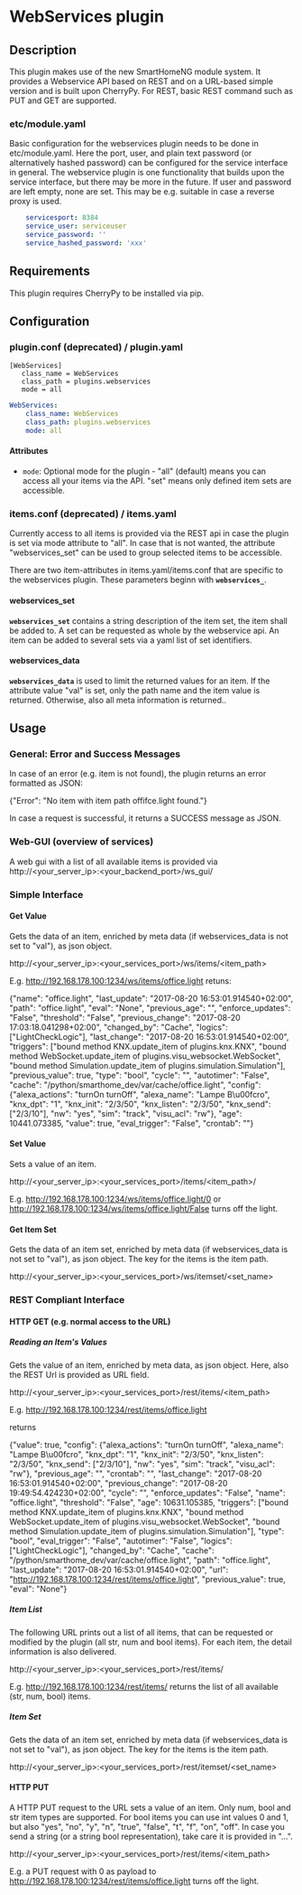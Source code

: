 # WebServices plugin

## Description

This plugin makes use of the new SmartHomeNG module system. It provides a Webservice API based on REST and on a URL-based simple version and is
built upon CherryPy.
For REST, basic REST command such as PUT and GET are supported.

### etc/module.yaml
Basic configuration for the webservices plugin needs to be done in etc/module.yaml. Here the port, user, and plain text password (or alternatively hashed password) can be configured for the service interface in general.
The webservice plugin is one functionality that builds upon the service interface, but there may be more in the future. If user and password are left empty, none are set. This may be e.g. suitable in case a reverse proxy is used.

```yaml
    servicesport: 8384
    service_user: serviceuser
    service_password: ''
    service_hashed_password: 'xxx'
```

## Requirements

This plugin requires CherryPy to be installed via pip.

## Configuration

### plugin.conf (deprecated) / plugin.yaml

```
[WebServices]
   class_name = WebServices
   class_path = plugins.webservices
   mode = all
```

```yaml
WebServices:
    class_name: WebServices
    class_path: plugins.webservices
    mode: all
```
#### Attributes
  * `mode`: Optional mode for the plugin - "all" (default) means you can access all your items via the API. "set" means only defined item sets are accessible.

### items.conf (deprecated) / items.yaml

Currently access to all items is provided via the REST api in case the plugin is set via mode attribute to "all". In case that is not wanted, the attribute "webservices_set" can be used to group selected items to be accessible.

There are two item-attributes in items.yaml/items.conf that are specific to the webservices plugin. These parameters beginn with **`webservices_`**.

#### webservices_set

**`webservices_set`** contains a string description of the item set, the item shall be added to. A set can be requested as whole by the webservice api. An item can be added to several sets via a yaml list of set identifiers.

#### webservices_data
**`webservices_data`** is used to limit the returned values for an item. If the attribute value "val" is set, only the path name and the item value is returned. Otherwise, also all meta information is returned..

## Usage

### General: Error and Success Messages

In case of an error (e.g. item is not found), the plugin returns an error formatted as JSON:

{"Error": "No item with item path offifce.light found."}

In case a request is successful, it returns a SUCCESS message as JSON.

### Web-GUI (overview of services)

A web gui with a list of all available items is provided via
http://<your_server_ip>:<your_backend_port>/ws_gui/

### Simple Interface

#### Get Value

Gets the data of an item, enriched by meta data (if webservices_data is not set to "val"), as json object.

http://<your_server_ip>:<your_services_port>/ws/items/<item_path>

E.g. http://192.168.178.100:1234/ws/items/office.light retuns:

{"name": "office.light", "last_update": "2017-08-20 16:53:01.914540+02:00", "path": "office.light", "eval": "None", "previous_age": "", "enforce_updates": "False", "threshold": "False", "previous_change": "2017-08-20 17:03:18.041298+02:00", "changed_by": "Cache", "logics": ["LightCheckLogic"], "last_change": "2017-08-20 16:53:01.914540+02:00", "triggers": ["bound method KNX.update_item of plugins.knx.KNX", "bound method WebSocket.update_item of plugins.visu_websocket.WebSocket", "bound method Simulation.update_item of plugins.simulation.Simulation"], "previous_value": true, "type": "bool", "cycle": "", "autotimer": "False", "cache": "/python/smarthome_dev/var/cache/office.light", "config": {"alexa_actions": "turnOn turnOff", "alexa_name": "Lampe B\u00fcro", "knx_dpt": "1", "knx_init": "2/3/50", "knx_listen": "2/3/50", "knx_send": ["2/3/10"], "nw": "yes", "sim": "track", "visu_acl": "rw"}, "age": 10441.073385, "value": true, "eval_trigger": "False", "crontab": ""}

#### Set Value

Sets a value of an item.

http://<your_server_ip>:<your_services_port>/items/<item_path>/<value>

E.g. http://192.168.178.100:1234/ws/items/office.light/0 or http://192.168.178.100:1234/ws/items/office.light/False turns off the light.

#### Get Item Set

Gets the data of an item set, enriched by meta data (if webservices_data is not set to "val"), as json object. The key for the items is the item path.

http://<your_server_ip>:<your_services_port>/ws/itemset/<set_name>

### REST Compliant Interface

#### HTTP GET (e.g. normal access to the URL)

##### Reading an Item's Values

Gets the value of an item, enriched by meta data, as json object. Here, also the REST Url is provided as URL field.

http://<your_server_ip>:<your_services_port>/rest/items/<item_path>

E.g. http://192.168.178.100:1234/rest/items/office.light 

returns

{"value": true, "config": {"alexa_actions": "turnOn turnOff", "alexa_name": "Lampe B\u00fcro", "knx_dpt": "1", "knx_init": "2/3/50", "knx_listen": "2/3/50", "knx_send": ["2/3/10"], "nw": "yes", "sim": "track", "visu_acl": "rw"}, "previous_age": "", "crontab": "", "last_change": "2017-08-20 16:53:01.914540+02:00", "previous_change": "2017-08-20 19:49:54.424230+02:00", "cycle": "", "enforce_updates": "False", "name": "office.light", "threshold": "False", "age": 10631.105385, "triggers": ["bound method KNX.update_item of plugins.knx.KNX", "bound method WebSocket.update_item of plugins.visu_websocket.WebSocket", "bound method Simulation.update_item of plugins.simulation.Simulation"], "type": "bool", "eval_trigger": "False", "autotimer": "False", "logics": ["LightCheckLogic"], "changed_by": "Cache", "cache": "/python/smarthome_dev/var/cache/office.light", "path": "office.light", "last_update": "2017-08-20 16:53:01.914540+02:00", "url": "http://192.168.178.100:1234/rest/items/office.light", "previous_value": true, "eval": "None"}

##### Item List

The following URL prints out a list of all items, that can be requested or modified by the plugin (all str, num and bool items).
For each item, the detail information is also delivered.

http://<your_server_ip>:<your_services_port>/rest/items/

E.g. http://192.168.178.100:1234/rest/items/ returns the list of all available (str, num, bool) items.

##### Item Set

Gets the data of an item set, enriched by meta data (if webservices_data is not set to "val"), as json object. The key for the items is the item path.

http://<your_server_ip>:<your_services_port>/rest/itemset/<set_name>

#### HTTP PUT

A HTTP PUT request to the URL sets a value of an item. Only num, bool and str item types are supported.
For bool items you can use int values 0 and 1, but also "yes", "no", "y", "n", "true", "false", "t", "f", "on", "off".
In case you send a string (or a string bool representation), take care it is provided in "...".

http://<your_server_ip>:<your_services_port>/rest/items/<item_path>

E.g. a PUT request with 0 as payload to http://192.168.178.100:1234/rest/items/office.light turns off the light.